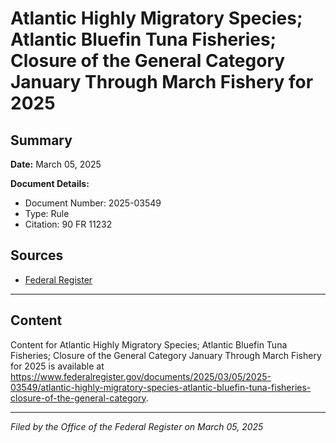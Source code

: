 # Atlantic Highly Migratory Species; Atlantic Bluefin Tuna Fisheries; Closure of the General Category January Through March Fishery for 2025

## Summary

**Date:** March 05, 2025

**Document Details:**
- Document Number: 2025-03549
- Type: Rule
- Citation: 90 FR 11232

## Sources
- [Federal Register](https://www.federalregister.gov/documents/2025/03/05/2025-03549/atlantic-highly-migratory-species-atlantic-bluefin-tuna-fisheries-closure-of-the-general-category)

---

## Content

Content for Atlantic Highly Migratory Species; Atlantic Bluefin Tuna Fisheries; Closure of the General Category January Through March Fishery for 2025 is available at https://www.federalregister.gov/documents/2025/03/05/2025-03549/atlantic-highly-migratory-species-atlantic-bluefin-tuna-fisheries-closure-of-the-general-category.

---

*Filed by the Office of the Federal Register on March 05, 2025*
